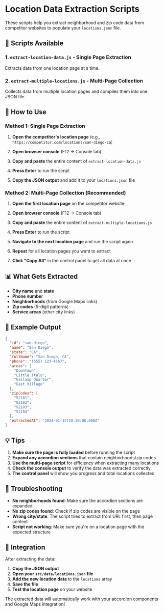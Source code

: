 # Location Data Extraction Scripts

These scripts help you extract neighborhood and zip code data from competitor websites to populate your `locations.json` file.

## 📁 Scripts Available

### 1. `extract-location-data.js` - Single Page Extraction
Extracts data from one location page at a time.

### 2. `extract-multiple-locations.js` - Multi-Page Collection
Collects data from multiple location pages and compiles them into one JSON file.

## 🚀 How to Use

### Method 1: Single Page Extraction

1. **Open the competitor's location page** (e.g., `https://competitor.com/locations/san-diego-ca`)

2. **Open browser console** (F12 → Console tab)

3. **Copy and paste** the entire content of `extract-location-data.js`

4. **Press Enter** to run the script

5. **Copy the JSON output** and add it to your `locations.json` file

### Method 2: Multi-Page Collection (Recommended)

1. **Open the first location page** on the competitor website

2. **Open browser console** (F12 → Console tab)

3. **Copy and paste** the entire content of `extract-multiple-locations.js`

4. **Press Enter** to run the script

5. **Navigate to the next location page** and run the script again

6. **Repeat** for all location pages you want to extract

7. **Click "Copy All"** in the control panel to get all data at once

## 📊 What Gets Extracted

- **City name** and **state**
- **Phone number**
- **Neighborhoods** (from Google Maps links)
- **Zip codes** (5-digit patterns)
- **Service areas** (other city links)

## 🎯 Example Output

```json
{
  "id": "san-diego",
  "name": "San Diego",
  "state": "CA",
  "fullName": "San Diego, CA",
  "phone": "(555) 123-4567",
  "areas": [
    "Downtown",
    "Little Italy",
    "Gaslamp Quarter",
    "East Village"
  ],
  "zipCodes": [
    "92101",
    "92102",
    "92103",
    "92104"
  ],
  "extractedAt": "2024-01-15T10:30:00.000Z"
}
```

## 💡 Tips

1. **Make sure the page is fully loaded** before running the script
2. **Expand any accordion sections** that contain neighborhoods/zip codes
3. **Use the multi-page script** for efficiency when extracting many locations
4. **Check the console output** to verify the data was extracted correctly
5. **The control panel** will show you progress and total locations collected

## 🔧 Troubleshooting

- **No neighborhoods found**: Make sure the accordion sections are expanded
- **No zip codes found**: Check if zip codes are visible on the page
- **Wrong city/state**: The script tries to extract from URL first, then page content
- **Script not working**: Make sure you're on a location page with the expected structure

## 📝 Integration

After extracting the data:

1. **Copy the JSON output**
2. **Open your `src/data/locations.json` file**
3. **Add the new location data** to the `locations` array
4. **Save the file**
5. **Test the location page** on your website

The extracted data will automatically work with your accordion components and Google Maps integration! 